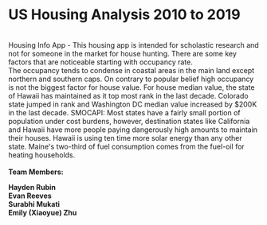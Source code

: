 # US Housing Analysis 2010 to 2019
<br>
Housing Info App - This housing app is intended for scholastic research and not for someone in the market for house hunting. There are some key factors that are noticeable starting with occupancy rate.
<br>
The occupancy tends to condense in coastal areas in the main land except northern and southern caps. On contrary to popular belief high occupancy is not the biggest factor for house value. For house median value, the state of Hawaii has maintained as it top most rank in the last decade. Colorado state jumped in rank and Washington DC median value increased by $200K in the last decade. SMOCAPI: Most states have a fairly small portion of population under cost burdens, however, destination states like California and Hawaii have more people paying dangerously high amounts to maintain their houses. Hawaii is using ten time more solar energy than any other state. Maine's two-third of fuel consumption comes from the fuel-oil for heating households.
<br>
<br>
<strong>
Team Members: <br>

Hayden Rubin <br>
Evan Reeves <br>
Surabhi Mukati <br>
Emily (Xiaoyue) Zhu
</strong>
